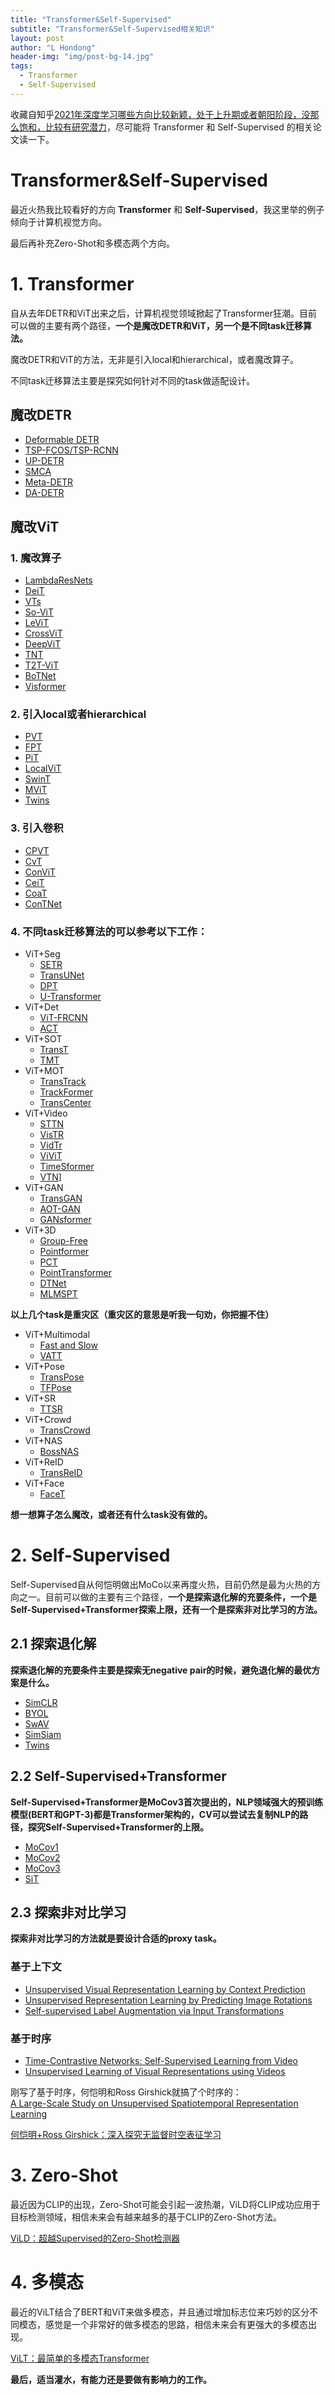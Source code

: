 ```yaml
---
title: "Transformer&Self-Supervised"
subtitle: "Transformer&Self-Supervised相关知识"
layout: post
author: "L Hondong"
header-img: "img/post-bg-14.jpg"
tags:
  - Transformer
  - Self-Supervised
---
```


收藏自知乎[2021年深度学习哪些方向比较新颖，处于上升期或者朝阳阶段，没那么饱和，比较有研究潜力](https://www.zhihu.com/question/460500204/answer/1902640999)，尽可能将 Transformer 和 Self-Supervised 的相关论文读一下。

# Transformer&Self-Supervised

最近火热我比较看好的方向 **Transformer** 和 **Self-Supervised**，我这里举的例子倾向于计算机视觉方向。

最后再补充Zero-Shot和多模态两个方向。

# 1. Transformer

自从去年DETR和ViT出来之后，计算机视觉领域掀起了Transformer狂潮。目前可以做的主要有两个路径，**一个是魔改DETR和ViT，另一个是不同task迁移算法。**

魔改DETR和ViT的方法，无非是引入local和hierarchical，或者魔改算子。

不同task迁移算法主要是探究如何针对不同的task做适配设计。

## 魔改DETR

- [Deformable DETR](https://arxiv.org/abs/2010.04159)
- [TSP-FCOS/TSP-RCNN](https://arxiv.org/abs/2011.10881)
- [UP-DETR](https://arxiv.org/abs/2011.09094)
- [SMCA](https://arxiv.org/abs/2101.07448)
- [Meta-DETR](https://arxiv.org/abs/2103.11731)
- [DA-DETR](https://arxiv.org/abs/2103.17084)

## 魔改ViT

### 1. 魔改算子

- [LambdaResNets](https://openreview.net/pdf%3Fid%3DxTJEN-ggl1b)
- [DeiT](https://arxiv.org/abs/2012.12877)
- [VTs](https://arxiv.org/abs/2006.03677)
- [So-ViT](https://arxiv.org/abs/2104.10935)
- [LeViT](https://arxiv.org/abs/2104.01136)
- [CrossViT](https://arxiv.org/abs/2103.14899)
- [DeepViT](https://arxiv.org/abs/2103.11886)
- [TNT](https://arxiv.org/abs/2103.00112)
- [T2T-ViT](https://arxiv.org/abs/2101.11986)
- [BoTNet](https://arxiv.org/abs/2101.11605)
- [Visformer](https://arxiv.org/abs/2104.12533)

### 2. 引入local或者hierarchical

- [PVT](https://arxiv.org/abs/2102.12122v1)
- [FPT](https://arxiv.org/abs/2102.12122)
- [PiT](https://arxiv.org/abs/2103.16302)
- [LocalViT](https://arxiv.org/abs/2104.05707)
- [SwinT](https://arxiv.org/abs/2103.14030)
- [MViT](https://arxiv.org/abs/2104.11227)
- [Twins](https://arxiv.org/abs/2104.13840)

### 3. 引入卷积

- [CPVT](https://arxiv.org/pdf/2102.10882.pdf)
- [CvT](https://arxiv.org/abs/2103.15808)
- [ConViT](https://arxiv.org/abs/2103.10697)
- [CeiT](https://arxiv.org/abs/2103.11816)
- [CoaT](https://arxiv.org/abs/2104.06399)
- [ConTNet](https://arxiv.org/abs/2104.13497)

### 4. 不同task迁移算法的可以参考以下工作：

- ViT+Seg
  - [SETR](https://arxiv.org/abs/2012.15840)
  - [TransUNet](https://arxiv.org/abs/2102.04306)
  - [DPT](https://arxiv.org/abs/2103.13413)
  - [U-Transformer](https://arxiv.org/abs/2103.06104)
- ViT+Det
  - [ViT-FRCNN](https://arxiv.org/abs/2012.09958)
  - [ACT](https://arxiv.org/abs/2011.09315)
- ViT+SOT
  - [TransT](https://arxiv.org/abs/2103.15436)
  - [TMT](https://arxiv.org/abs/2103.11681)
- ViT+MOT
  - [TransTrack](https://arxiv.org/abs/2012.15460)
  - [TrackFormer](https://arxiv.org/abs/2101.02702)
  - [TransCenter](https://arxiv.org/abs/2103.15145)
- ViT+Video
  - [STTN](https://arxiv.org/abs/2007.10247)
  - [VisTR](https://arxiv.org/abs/2011.14503)
  - [VidTr](https://arxiv.org/abs/2104.11746)
  - [ViViT](https://arxiv.org/pdf/2103.15691.pdf)
  - [TimeSformer](https://arxiv.org/abs/2102.05095)
  - [VTN](https://arxiv.org/abs/2102.00719)]
- ViT+GAN
  - [TransGAN](https://arxiv.org/abs/2102.07074)
  - [AOT-GAN](https://arxiv.org/abs/2104.01431)
  - [GANsformer](https://arxiv.org/abs/2103.01209)
- ViT+3D
  - [Group-Free](https://arxiv.org/abs/2104.00678)
  - [Pointformer](https://arxiv.org/abs/2012.11409)
  - [PCT](https://arxiv.org/abs/2012.09688)
  - [PointTransformer](https://arxiv.org/abs/2012.09164)
  - [DTNet](https://arxiv.org/abs/2104.13044)
  - [MLMSPT](https://arxiv.org/abs/2104.13636)

**以上几个task是重灾区（重灾区的意思是听我一句劝，你把握不住）**

- ViT+Multimodal
  - [Fast and Slow](https://arxiv.org/abs/2103.16553)
  - [VATT](https://arxiv.org/abs/2104.11178)
- ViT+Pose
  - [TransPose](https://arxiv.org/abs/2012.14214)
  - [TFPose](https://arxiv.org/abs/2103.15320)
- ViT+SR
  - [TTSR](https://arxiv.org/abs/2006.04139)
- ViT+Crowd
  - [TransCrowd](https://arxiv.org/abs/2104.09116)
- ViT+NAS
  - [BossNAS](https://arxiv.org/abs/2103.12424)  
- ViT+ReID
  - [TransReID](https://arxiv.org/abs/2102.04378)
- ViT+Face
  - [FaceT](https://arxiv.org/abs/2104.11502)

**想一想算子怎么魔改，或者还有什么task没有做的。**

# 2. Self-Supervised

Self-Supervised自从何恺明做出MoCo以来再度火热，目前仍然是最为火热的方向之一。目前可以做的主要有三个路径，**一个是探索退化解的充要条件，一个是Self-Supervised+Transformer探索上限，还有一个是探索非对比学习的方法。**

## 2.1 探索退化解

**探索退化解的充要条件主要是探索无negative pair的时候，避免退化解的最优方案是什么。**

- [SimCLR](https://arxiv.org/abs/2002.05709v3)
- [BYOL](https://arxiv.org/abs/2006.07733)
- [SwAV](https://arxiv.org/pdf/2006.09882.pdf)
- [SimSiam](https://arxiv.org/abs/2011.10566)
- [Twins](https://arxiv.org/abs/2103.03230)

## 2.2 Self-Supervised+Transformer

**Self-Supervised+Transformer是MoCov3首次提出的，NLP领域强大的预训练模型(BERT和GPT-3)都是Transformer架构的，CV可以尝试去复制NLP的路径，探究Self-Supervised+Transformer的上限。**

- [MoCov1](https://arxiv.org/abs/1911.05722)
- [MoCov2](https://arxiv.org/abs/2003.04297v1)
- [MoCov3](https://arxiv.org/abs/2104.02057)
- [SiT](https://arxiv.org/abs/2104.03602)

## 2.3 探索非对比学习

**探索非对比学习的方法就是要设计合适的proxy task。**

### 基于上下文

- [Unsupervised Visual Representation Learning by Context Prediction](https://www.cv-foundation.org/openaccess/content_iccv_2015/papers/Doersch_Unsupervised_Visual_Representation_ICCV_2015_paper.pdf)
- [Unsupervised Representation Learning by Predicting Image Rotations](https://openreview.net/pdf?id=S1v4N2l0-)
- [Self-supervised Label Augmentation via Input Transformations](https://arxiv.org/pdf/1910.05872.pdf)

### 基于时序

- [Time-Contrastive Networks: Self-Supervised Learning from Video](https://arxiv.org/abs/1704.06888)
- [Unsupervised Learning of Visual Representations using Videos](http://www.cs.cmu.edu/~xiaolonw/papers/unsupervised_video.pdf)

刚写了基于时序，何恺明和Ross Girshick就搞了个时序的：  
[A Large-Scale Study on Unsupervised Spatiotemporal Representation Learning](https://arxiv.org/abs/2104.14558)

[何恺明+Ross Girshick：深入探究无监督时空表征学习](https://zhuanlan.zhihu.com/p/369159211)

# 3. Zero-Shot

最近因为CLIP的出现，Zero-Shot可能会引起一波热潮，ViLD将CLIP成功应用于目标检测领域，相信未来会有越来越多的基于CLIP的Zero-Shot方法。

[ViLD：超越Supervised的Zero-Shot检测器](https://zhuanlan.zhihu.com/p/369464298)

# 4. 多模态

最近的ViLT结合了BERT和ViT来做多模态，并且通过增加标志位来巧妙的区分不同模态，感觉是一个非常好的做多模态的思路，相信未来会有更强大的多模态出现。

[ViLT：最简单的多模态Transformer](https://zhuanlan.zhihu.com/p/369733979)

**最后，适当灌水，有能力还是要做有影响力的工作。**

